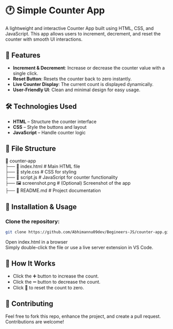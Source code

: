 # 🕐 Simple Counter App 
A lightweight and interactive Counter App built using HTML, CSS, and JavaScript. This app allows users to increment, decrement, and reset the counter with smooth UI interactions.

## 🚀 Features
- **Increment & Decrement**: Increase or decrease the counter value with a single click.
- **Reset Button**: Resets the counter back to zero instantly.
- **Live Counter Display**: The current count is displayed dynamically.
- **User-Friendly UI**: Clean and minimal design for easy usage.

## 🛠️ Technologies Used
- **HTML** – Structure the counter interface
- **CSS** – Style the buttons and layout
- **JavaScript** – Handle counter logic

## 📂 File Structure

📂 counter-app  
 ├── 📄 index.html   # Main HTML file  
 ├── 📄 style.css    # CSS for styling  
 ├── 📄 script.js    # JavaScript for counter functionality  
 ├── 🖼️ screenshot.png  # (Optional) Screenshot of the app  
 ├── 📄 README.md    # Project documentation  

## 🔧 Installation & Usage
### Clone the repository:
```bash 
git clone https://github.com/Abhimannu09dev/Begineers-JS/counter-app.git
```
Open index.html in a browser  
Simply double-click the file or use a live server extension in VS Code.  

## 🌟 How It Works
- Click the ➕ button to increase the count.
- Click the ➖ button to decrease the count.
- Click 🔄 to reset the count to zero.

## 🤝 Contributing
Feel free to fork this repo, enhance the project, and create a pull request. Contributions are welcome!
